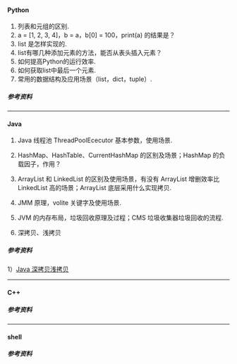 #### Python
1. 列表和元组的区别.
2. a = [1, 2, 3, 4]，b = a，b[0] = 100，print(a) 的结果是？
3. list 是怎样实现的.
4. list有哪几种添加元素的方法，能否从表头插入元素？
5. 如何提高Python的运行效率.
6. 如何获取list中最后一个元素.
7. 常用的数据结构及应用场景（list，dict，tuple）.

##### 参考资料

---
#### Java
1. Java 线程池 ThreadPoolEcecutor 基本参数，使用场景.

2. HashMap、HashTable、CurrentHashMap 的区别及场景；HashMap 的负载因子，作用？

3. ArrayList 和 LinkedList 的区别及使用场景，有没有 ArrayList 增删效率比 LinkedList 高的场景；ArrayList 底层采用什么实现拷贝.

4. JMM 原理，volite 关键字及使用场景.

5. JVM 的内存布局，垃圾回收原理及过程；CMS 垃圾收集器垃圾回收的流程.

6. 深拷贝、浅拷贝

##### 参考资料
1）[Java 深拷贝浅拷贝](https://my.oschina.net/jackieyeah/blog/206391)

---
#### C++

##### 参考资料

---
#### shell

##### 参考资料
